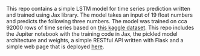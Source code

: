 This repo contains a simple LSTM model for time series prediction written and trained using Jax library. The model takes an input of 19 float numbers and predicts the following three numbers. 
The model was trained on cca 92000 rows of time series based on [this kaggle dataset](https://www.kaggle.com/datasets/szrlee/stock-time-series-20050101-to-20171231). This repo includes the Jupiter notebook with the training code in Jax, the pickled model architecture and weights, a simple RESTful API written with Flask and a simple web page that is deployed [here](https://time-series-prediction-dc712.web.app/). 
